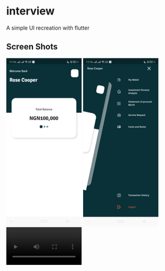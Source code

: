 # interview

A simple UI recreation with flutter 

## Screen Shots
<p float="left">
<img src="https://github.com/k1ycee/interview_2/blob/master/flutter_01.png?raw=true" width="200">
<img src="https://github.com/k1ycee/interview_2/blob/master/flutter_02.png?raw=true" width="200">
<video src="https://drive.google.com/file/d/1NCLte4lKozKMWa01cz1Fan7h35IkTT6y/view?usp=sharing" width="200">

</p>
 